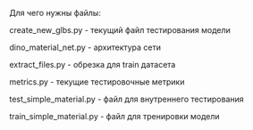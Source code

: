 Для чего нужны файлы:


create_new_glbs.py - текущий файл тестирования модели

dino_material_net.py - архитектура сети

extract_files.py - обрезка для train датасета

metrics.py - текущие тестировочные метрики

test_simple_material.py - файл для внутреннего тестирования

train_simple_material.py - файл для тренировки модели
